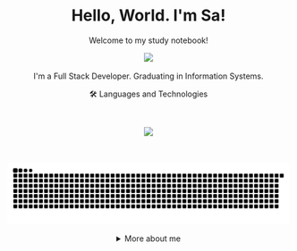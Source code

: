 <h1 align="center">Hello, World. I'm Sa! </h1>

<div align="center">
  
  <p>Welcome to my study notebook!</p>
  
<img src="https://github.blog/wp-content/uploads/2018/10/46896184-b679fc80-ce30-11e8-88bf-921e9b788f7c.gif?resize=200%2C200" />

I'm a Full Stack Developer. Graduating in Information Systems. <br>

<p align="center">🛠 Languages and Technologies<p> <br>

<p align="center">
  <a href="https://skillicons.dev">
    <img src="https://skillicons.dev/icons?i=javascript,typescript,nodejs,react,vue,mysql,mongodb,python" />
  </a>
</p> <br>
  

  ![Snake animation](https://github.com/guimaraesadev/guimaraesadev/blob/output/github-contribution-grid-snake.svg)
  
  
  
<details>
  <summary> More about me</summary>
<div align="left">
 
``` js
const bina = {
    personal: {
        fullName: 'Sabrina de Sousa Guimarães',
        birthDate: '2002-03-14',
        pronouns: 'she' | 'her',
        interests: ['music', 'books', 'language learning', 'design'],
        motivation: [
            'Fight for the human cause, diversity and inclusion',
            'Share knowledge',
        ],
    }
}
```

